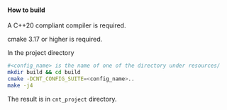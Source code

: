 #### How to build

A C++20 compliant compiler is required.

cmake 3.17 or higher is required.

In the project directory
```bash
#<config_name> is the name of one of the directory under resources/
mkdir build && cd build
cmake -DCNT_CONFIG_SUITE=<config_name>..
make -j4
```

The result is in `cnt_project` directory.
